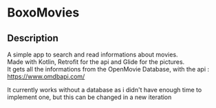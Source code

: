 # BoxoMovies

## Description

A simple app to search and read informations about movies.  
Made with Kotlin, Retrofit for the api and Glide for the pictures.  
It gets all the informations from the OpenMovie Database, with the api : https://www.omdbapi.com/     

It currently works without a database as i didn't have enough time to implement one, but this can be changed in a new iteration
